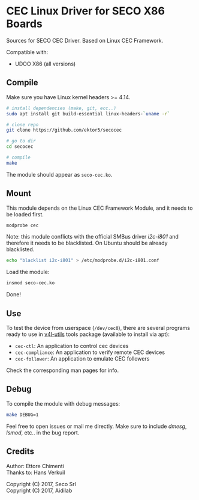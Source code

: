 # CEC Linux Driver for SECO X86 Boards

Sources for SECO CEC Driver. Based on Linux CEC Framework.

Compatible with:

* UDOO X86 (all versions)

## Compile

Make sure you have Linux kernel headers >= 4.14.

```bash
# install dependencies (make, git, ecc..)
sudo apt install git build-essential linux-headers-`uname -r`

# clone repo
git clone https://github.com/ektor5/secocec

# go to dir
cd secocec

# compile
make
```

The module should appear as `seco-cec.ko`.

## Mount

This module depends on the Linux CEC Framework Module, and it needs to be loaded first.

```bash
modprobe cec
```

Note: this module conflicts with the official SMBus driver *i2c-i801* and
therefore it needs to be blacklisted. On Ubuntu should be already blacklisted.

```bash
echo "blacklist i2c-i801" > /etc/modprobe.d/i2c-i801.conf
```

Load the module:

```bash
insmod seco-cec.ko
```

Done!

## Use

To test the device from userspace (`/dev/cec0`), there are several programs
ready to use in [v4l-utils][v4l-utils] tools package (available to install via
apt):

* `cec-ctl`: An application to control cec devices
* `cec-compliance`: An application to verify remote CEC devices
* `cec-follower`: An application to emulate CEC followers

Check the corresponding man pages for info.

[v4l-utils]: https://git.linuxtv.org/v4l-utils.git/

## Debug

To compile the module with debug messages:

``` bash
make DEBUG=1
```

Feel free to open issues or mail me directly. Make sure to include *dmesg*,
*lsmod*, etc.. in the bug report.

## Credits

Author: Ettore Chimenti  
Thanks to: Hans Verkuil

Copyright (C) 2017, Seco Srl  
Copyright (C) 2017, Aidilab

